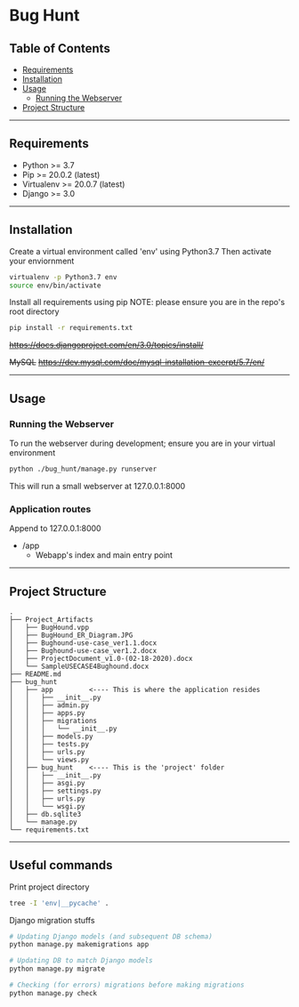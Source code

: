# Bug Hunt

## Table of Contents

- [Requirements](#requirements)
- [Installation](#installation)
- [Usage](#usage)
  - [Running the Webserver](#running-the-webserver)
- [Project Structure](#project-structure)

---

## Requirements

- Python     >= 3.7
- Pip        >= 20.0.2 (latest)
- Virtualenv >= 20.0.7 (latest)
- Django     >= 3.0

---

## Installation

Create a virtual environment called 'env' using Python3.7
Then activate your enviornment

```bash
virtualenv -p Python3.7 env
source env/bin/activate
```

Install all requirements using pip
NOTE: please ensure you are in the repo's root directory

```bash
pip install -r requirements.txt
```

~~https://docs.djangoproject.com/en/3.0/topics/install/~~

~~MySQL~~
~~https://dev.mysql.com/doc/mysql-installation-excerpt/5.7/en/~~

---

## Usage

### Running the Webserver

To run the webserver during development; ensure you are in your virtual environment

```bash
python ./bug_hunt/manage.py runserver
```

This will run a small webserver at 127.0.0.1:8000

### Application routes

Append to 127.0.0.1:8000

- /app
  - Webapp's index and main entry point

---

## Project Structure

```
.
├── Project_Artifacts
│   ├── BugHound.vpp
│   ├── BugHound_ER_Diagram.JPG
│   ├── Bughound-use-case_ver1.1.docx
│   ├── Bughound-use-case_ver1.2.docx
│   ├── ProjectDocument_v1.0-(02-18-2020).docx
│   └── SampleUSECASE4Bughound.docx
├── README.md
├── bug_hunt
│   ├── app         <---- This is where the application resides
│   │   ├── __init__.py
│   │   ├── admin.py
│   │   ├── apps.py
│   │   ├── migrations
│   │   │   └── __init__.py
│   │   ├── models.py
│   │   ├── tests.py
│   │   ├── urls.py
│   │   └── views.py
│   ├── bug_hunt    <---- This is the 'project' folder
│   │   ├── __init__.py
│   │   ├── asgi.py
│   │   ├── settings.py
│   │   ├── urls.py
│   │   └── wsgi.py
│   ├── db.sqlite3
│   └── manage.py
└── requirements.txt
```

---

## Useful commands

Print project directory

```bash
tree -I 'env|__pycache' .
```

Django migration stuffs

```bash
# Updating Django models (and subsequent DB schema)
python manage.py makemigrations app

# Updating DB to match Django models
python manage.py migrate

# Checking (for errors) migrations before making migrations
python manage.py check
```
